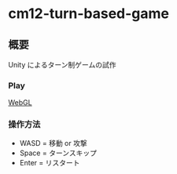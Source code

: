 # cm12-turn-based-game

## 概要

Unity によるターン制ゲームの試作

### Play

[WebGL](https://tukanpo.github.io/cm12-turn-based-game/)

### 操作方法
- WASD = 移動 or 攻撃
- Space = ターンスキップ
- Enter = リスタート
